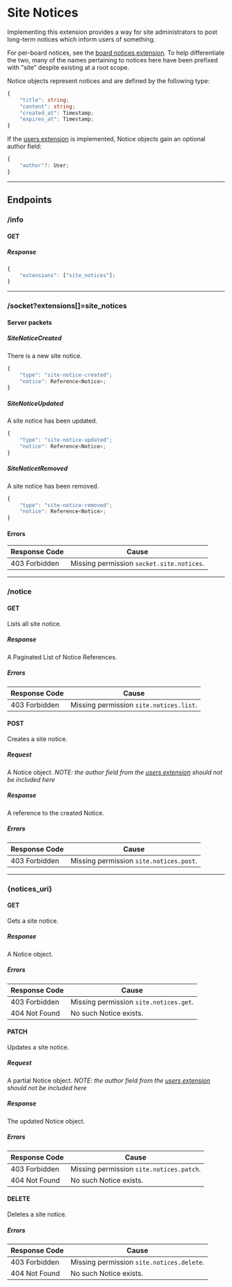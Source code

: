 Site Notices
============
Implementing this extension provides a way for site administrators to post long-term notices which inform users of something.

For per-board notices, see the [board notices extension](./board_notices.md).
To help differentiate the two, many of the names pertaining to notices here have been prefixed with "site" despite existing at a root scope.

Notice objects represent notices and are defined by the following type:
```typescript
{
	"title": string;
	"content": string;
	"created_at": Timestamp;
	"expires_at": Timestamp;
}
```

If the [users extension](./users.md) is implemented, Notice objects gain an optional author field:
```typescript
{
	"author"?: User;
}
```

--------------------------------------------------------------------------------

## Endpoints

### /info
#### GET
##### Response
```typescript
{
	"extensions": ["site_notices"];
}
```

--------------------------------------------------------------------------------

### /socket?extensions[]=site_notices
#### Server packets
##### SiteNoticeCreated
There is a new site notice.
```typescript
{
	"type": "site-notice-created";
	"notice": Reference<Notice>;
}
```
##### SiteNoticeUpdated
A site notice has been updated.
```typescript
{
	"type": "site-notice-updated";
	"notice": Reference<Notice>;
}
```
##### SiteNoticetRemoved
A site notice has been removed.
```typescript
{
	"type": "site-notice-removed";
	"notice": Reference<Notice>;
}
```
#### Errors
| Response Code | Cause                                     |
|---------------|-------------------------------------------|
| 403 Forbidden | Missing permission `socket.site.notices`. |

--------------------------------------------------------------------------------

### /notice
#### GET
Lists all site notice.
##### Response
A Paginated List of Notice References.
##### Errors
| Response Code | Cause                                   |
|---------------|-----------------------------------------|
| 403 Forbidden | Missing permission `site.notices.list`. |

#### POST
Creates a site notice.
##### Request
A Notice object.
*NOTE: the author field from the [users extension](./users.md) should not be included here*
##### Response
A reference to the created Notice.
##### Errors
| Response Code | Cause                                   |
|---------------|-----------------------------------------|
| 403 Forbidden | Missing permission `site.notices.post`. |

--------------------------------------------------------------------------------

### {notices_uri}
#### GET
Gets a site notice.
##### Response
A Notice object.
##### Errors
| Response Code | Cause                                  |
|---------------|----------------------------------------|
| 403 Forbidden | Missing permission `site.notices.get`. |
| 404 Not Found | No such Notice exists.                 |

#### PATCH
Updates a site notice.
##### Request
A partial Notice object.
*NOTE: the author field from the [users extension](./users.md) should not be included here*
##### Response
The updated Notice object.
##### Errors
| Response Code | Cause                                    |
|---------------|------------------------------------------|
| 403 Forbidden | Missing permission `site.notices.patch`. |
| 404 Not Found | No such Notice exists.                   |

#### DELETE
Deletes a site notice.
##### Errors
| Response Code | Cause                                     |
|---------------|-------------------------------------------|
| 403 Forbidden | Missing permission `site.notices.delete`. |
| 404 Not Found | No such Notice exists.                    |
